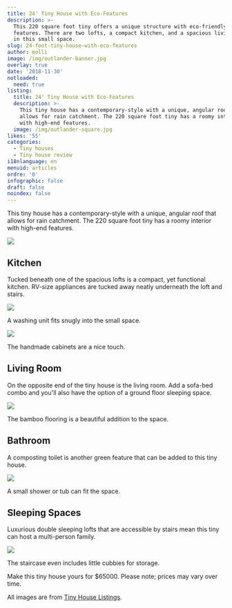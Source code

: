 ```yaml
---
title: 24' Tiny House with Eco-Features
description: >-
  This 220 square foot tiny offers a unique structure with eco-friendly
  features. There are two lofts, a compact kitchen, and a spacious living room
  in this small space.
slug: 24-foot-tiny-house-with-eco-features
author: molli
image: /img/outlander-banner.jpg
overlay: true
date: '2018-11-30'
notloaded:
  need: true
listing:
  title: 24' Tiny House with Eco-Features
  description: >-
    This tiny house has a contemporary-style with a unique, angular roof that
    allows for rain catchment. The 220 square foot tiny has a roomy interior
    with high-end features.
  image: /img/outlander-square.jpg
likes: '55'
categories:
  - Tiny houses
  - Tiny house review
i18nlanguage: en
menuid: articles
ordre: '0'
infographic: false
draft: false
noindex: false
---
```

This tiny house has a contemporary-style with a unique, angular roof that allows for rain catchment. The 220 square foot tiny has a roomy interior with high-end features.

![](/img/outlander-1.jpeg)

## Kitchen

Tucked beneath one of the spacious lofts is a compact, yet functional kitchen. RV-size appliances are tucked away neatly underneath the loft and stairs.

![](/img/outlander-3.jpeg)

<span class="figcaption">A washing unit fits snugly into the small space.</span>

![](/img/outlander-2.jpeg)

<span class="figcaption">The handmade cabinets are a nice touch.</span>

## Living Room

On the opposite end of the tiny house is the living room. Add a sofa-bed combo and you'll also have the option of a ground floor sleeping space.

![](/img/outlander-4.jpeg)

<span class="figcaption">The bamboo flooring is a beautiful addition to the space.</span>

## Bathroom

A composting toilet is another green feature that can be added to this tiny house. 

![](/img/outlander-5.jpeg)

<span class="figcaption">A small shower or tub can fit the space.</span>

## Sleeping Spaces

Luxurious double sleeping lofts that are accessible by stairs mean this tiny can host a multi-person family. 

![](/img/outlander-6.jpeg)

<span class="figcaption">The staircase even includes little cubbies for storage.</span>

Make this tiny house yours for $65000. Please note; prices may vary over time. 

All images are from [Tiny House Listings](https://tinyhouselistings.com).
